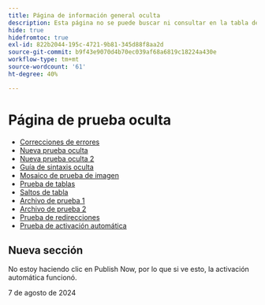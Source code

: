 ```yaml
---
title: Página de información general oculta
description: Esta página no se puede buscar ni consultar en la tabla de contenido
hide: true
hidefromtoc: true
exl-id: 822b2044-195c-4721-9b81-345d88f8aa2d
source-git-commit: b9f43e9070d4b70ec039af68a6819c18224a430e
workflow-type: tm+mt
source-wordcount: '61'
ht-degree: 40%

---
```


# Página de prueba oculta

+ [Correcciones de errores](hidden/bug-fixes.md)
+ [Nueva prueba oculta](hidden-new-test.md)
+ [Nueva prueba oculta 2](hidden-new-test-2.md)
+ [Guía de sintaxis oculta](hidden/syntax-style-guide.md)
+ [Mosaico de prueba de imagen](hidden/test-page.md)
+ [Prueba de tablas](hidden/tables.md)
+ [Saltos de tabla](hidden/table-breaks.md)
+ [Archivo de prueba 1](hidden/note-test.md)
+ [Archivo de prueba 2](hidden-test.md)
+ [Prueba de redirecciones](hidden/test-redirection.md)
+ [Prueba de activación automática](hidden/autoactivate.md)

## Nueva sección

No estoy haciendo clic en Publish Now, por lo que si ve esto, la activación automática funcionó.

7 de agosto de 2024
